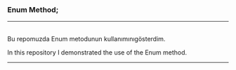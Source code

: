 
<html>

<body>
	<h3> Enum Method; </h3>
<hr>
<p>
<br> 
Bu repomuzda Enum  metodunun kullanımınıgösterdim. <br>

In this repository I demonstrated the use of the Enum method.
</p>
<hr>


</body>
</html>